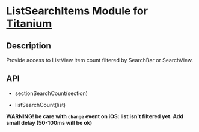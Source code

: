 # ListSearchItems Module for [Titanium](https://github.com/appcelerator/titanium_mobile)

## Description

Provide access to ListView item count filtered by SearchBar or SearchView.

## API

- sectionSearchCount(section)

- listSearchCount(list)

**WARNING! be care with `change` event on iOS: list isn't filtered yet. Add small delay (50-100ms will be ok)**

